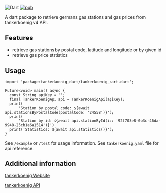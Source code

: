 <!-- 
This README describes the package. If you publish this package to pub.dev,
this README's contents appear on the landing page for your package.

For information about how to write a good package README, see the guide for
[writing package pages](https://dart.dev/guides/libraries/writing-package-pages). 

For general information about developing packages, see the Dart guide for
[creating packages](https://dart.dev/guides/libraries/create-library-packages)
and the Flutter guide for
[developing packages and plugins](https://flutter.dev/developing-packages). 
-->

![Dart](https://img.shields.io/badge/Dart-3.0.3-green)
[![pub](https://img.shields.io/pub/v/tankerkoenig_dart.svg)](https://pub.dev/packages/tankerkoenig_dart)

A dart package to retrieve germans gas stations and gas prices from tankerkoenig v4 API.

## Features

- retrieve gas stations by postal code, latitude and longitude or by given id
- retrieve gas price statistics

## Usage

```
import 'package:tankerkoenig_dart/tankerkoenig_dart.dart';

Future<void> main() async {
  const String apiKey = '';
  final TankerKoenigApi api = TankerKoenigApi(apiKey);
  print(
      'Station by postal code: ${await api.stationsByPostalCode(postalCode: '24558')}');
  print(
      'Station by id: ${await api.stationById(id: '92f703e8-0b3c-46da-9948-25cb1a6a1514')}');
  print('Statistics: ${await api.statistics()}');
}
```

See `/example` or `/test` for usage information.
See `tankerkoenig.yaml` file for api reference.

## Additional information

[tankerkoenig Website](https://creativecommons.tankerkoenig.de)

[tankerkoenig API](https://creativecommons.tankerkoenig.de/swagger/)
